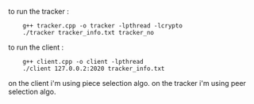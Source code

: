 to run the tracker :

		g++ tracker.cpp -o tracker -lpthread -lcrypto
		./tracker tracker_info.txt tracker_no
		
to run the client :
		
		g++ client.cpp -o client -lpthread
		./client 127.0.0.2:2020 tracker_info.txt
		
		
on the client i'm using piece selection algo.
on the tracker i'm using peer selection algo.
